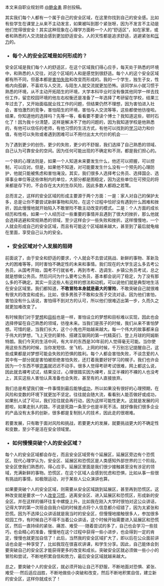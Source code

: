 本文来自职业规划师 [@鲍金勇](http://blog.sina.com.cn/blovelin) 原创投稿。

其实我们每个人都有一个属于自己的安全区域，在这里你找到自己的安全感。比如有些学生在课堂上从来不主动发言，如果被叫到那个紧张呀，因为不发言不主动是他们觉得很安全！其实这种现象在心理学方面称一个人的“舒适区”，如在家里，或者和熟悉的人交流就会感到更加舒适安全。人的天性都是追求舒适，逃避紧张和[压力](https://www.mifengtd.cn/articles/5-exercises-to-reduce-stress.html "缓解压力的5项训练 - 褪墨|时间管理")的。

-   ### 每个人的安全区域是如何形成的？
    

安全区域是我们每个人的舒适区，在这个区域我们得心应手，每天处于熟悉的环境中，和熟悉的人交往，对这个区域的人和是感觉到很舒适。每个人的这个安全区域都有所不同，但基本都是[害怕失败](https://www.mifengtd.cn/articles/procrastination-failure.html "拖延与恐惧失败")和改变而形成的。我的一个学生，独生子女，性格内向孤僻，不喜欢与人交流，与陌生人就交流就更加恐怖。该同学从小就习惯于熟悉的环境，从不主动开拓陌生的环境，大学本科毕业时没有像其他同学一样去找份工作，留恋校园环境的他左右权衡还是准备了一年选择了考研留在学校，结果三年过去了，又开始面临就业找工作的问题，但结果仍然不理想，因为害怕进入社会，害怕激烈的竞争，害怕陌生的环境，害怕与人交流等等，这些都使他彷徨啦。结果，你知道他的选择吗？先等一等，看看要不要读个博士？我知道这些，顿时石化了！因为我十分清楚，这样是解决不了他的问题的，因为我知道学校是他熟悉的，有他可以信任的老师，有他习惯的生活方式，有他可以找到的[学习](https://www.mifengtd.cn/articles/year-review-best-learning-skills-2008.html "十篇最受欢迎的学习技巧 - 褪墨|时间管理")动力和价值，有他可以失败或者遇到困难可以不用付出太大代价的机会······

为了遇到更少的创伤，更少的失败，更少的不舒服，我们选择了自己熟悉的领域、自己认为可靠安全的空间。因为任何可能出现的不确定和不测，都是我们担心的。

一个铁的心理法则是，如果一个人知道未来要发生什么，他还可以把握，可以控制，可以应对。但是，如果他不知道，对可能要发生什么没有一个预先的心理防护，他就只能被焦虑和害怕淹没。其实，我们很多人选择考公务员、选择国企、选择事业单位等这些体制内的单位，大部分都是图稳定，因为这些单位在可预见的将来都是存下的，不会存在太大的生存风险，因此多数人都趋之若鹜。

总而言之，这样的安全区域的形成主要源于两个方面：一是：家人对自己的保护太多，总是让你不要尝试新鲜事物和风险，在这个过程中恰好没有遇到什么困难和挫折，因此慢慢地就开始陷入不敢冒险不敢主动改变的模式。二是：个人方面的成长经历和性格，如果一个人经历过一些重要的事情并且遇到了很大的挫折，那么他就会选择逃避和常规熟悉的领域，至少这样会少一些失败和挫折。这样慢慢地，一个人就会形成自己的安全区域，而且有可能这个区域越来越大，甚至到了最后就龟缩在里面，享受自己认为的安全。

-   ### 安全区域对个人发展的阻碍
    

前面说了，由于安全和舒适的要求，个人就会不去尝试挑战、新鲜的事物、革新及大的困难等等，同时害怕不确定性的未来和事情。我们现在的大学生这么多去考公务员，从国考开始，国考不行就省考，再到市考、选调生、乡镇公务员考试，总之就是想做公务员。然后问问为什么要考公务员，基本都会说问了稳定，为了没有那么多的不确定。其实一旦这些人有这样的想法和动机，可以说他们就是典型地生活在安全区域里。我们都知道，**不敢冒险本身就是最大的冒险**，不敢突破自己就很难有很大的改变和成长。比如，很多男孩子不敢和女孩子交流对话，因为他们害怕，害怕没有什么话说，害怕得不到对方的认可，所以他们很难迈出第一步，久而久之就更加难改变了。

有时候我们对于[梦想](https://www.mifengtd.cn/articles/record-your-dreams-and-accomplish-them.html "写下你的梦想，实践你的梦想 - 褪墨|时间管理")和[目标](https://www.mifengtd.cn/articles/how-to-set-your-goals-summary.html "《怎样设定目标》系列 - 褪墨|时间管理")也是一样，害怕设立的梦想和目标难以实现，因此也会选择停留在自己熟悉的领域，彷徨未来。当我们是孩子的时候，我们从来不害怕梦想。可惜的是，当我们长大，这个小鬼也开始越来越大。每一个伟大的故事都来自于伟大的梦想，飞上天空的莱特、搭建互联网的第一代精英们、登上月球的阿姆斯特朗。我们今天的生活中间，有大半的东西是30年前的人觉得毫无可能。当你使用这些东西的时候，当你发短信、坐飞机、上网的时候，千万别忘记提醒自己，这些成果都是对梦想可能会失败的恐惧的胜利。每个人都会害怕失败，不谈念爱的人其中有一部分就是害怕被拒绝害怕失败，还打着我要好好学习的幌子。我们也许会因为一个东西不够[完美](https://www.mifengtd.cn/articles/let-go-your-perfectionism.html "卸下“完美”的负担")就迟迟不动手。很多人觉得考研考试很难，网上都这么说，因此就去裸考试试，结果没过，心理很踏实因为裸考，反正半裸的不裸的人也没考上，其实这些人害怕认真准备也会失败，甚至有的人直接放弃。

我们总是希望我们做一件事情到最后能够[成功](https://www.mifengtd.cn/articles/8-reasons-you-arent-achieving-success.html "阻碍你成功的八大原因")，所以如果没有很好的心理预期，在风险和变数的环境下就更加不坚定。往往就会随大流，看看别人能否做好或成功，如果别人试了可以，我们往往就会再行动，因为这样可能性更大。这就是发展的问题啦，如果走别人的路，不说是死路一条至少也是半死不活。就好像我们很多企业的产品没有太多的创新，很多都是复制别人的技术，因此走的很艰难。

若要发展，只有敢于面对风险和挑战，若要更大的发展，就要挑战更大的不确定性和变数，至少不是活在安全领域里。

-   ### 如何慢慢突破个人的安全区域？
    

每个人的安全区域都会存在，而且安全区域旁有个延展区，延展区旁边有个恐慌区。现代心理学认为，安全区、延展区和恐慌区是人类感知外部世界的三个阶段。安全区使我们熟悉的，得心应手。延展区里面是我们很少接触甚至没有涉足的领域，充满新鲜的事物。恐慌区，在这个区域人会感到忧虑和恐惧，比如从事一些很有挑战的事情，如极限运动，对于某些人公众演讲也算。

如果要突破个人的安全区域，则需要从安全区域跳到延展区，甚至再到恐慌区。这种改变就是要求一个人[改变习惯](https://www.mifengtd.cn/articles/culture-a-habit-in-a-month.html "一个月培养一个好习惯")，逃离安全区、进入延展区和恐慌区，形成新的安全区。并在这样的循环往复中螺旋上升。比如我在刚入大学时很怕对这公众讲话，记得大学的第一次班会自我介绍的时候差点将个人信息都介绍错了，因为太紧张和恐慌。因为不选择公众讲话就是我当时的安全区，但慢慢地接触很多人，参加很多校园工作，有时候自己不得不当着公众讲话，这个时候开始需要进入延展区和恐慌区，然后一直持续的紧张、痛苦、难受······随着尝试的多了，自己也会学习一些技巧，也会精心的准备，慢慢地在这个过程中获得一些小进步，也会得到一定的肯定，慢慢也就更加自信了！此后，当然我的安全区域扩大了，即以后在公众面前讲话也会是一种享受了，比如我现在很喜欢讲课，和学生分享。因此，自己能体会到要突破自己的安全区才能获得更多的改变和成长。突破安全区就必须做一些小小的冒险和尝试，不断地积累自信和势力，最后安全区域就越来越大。

总之，要突破个人的安全区，就必须开始让自己不舒服，不断地面对恐惧、紧张、难受·····然后适应战胜，不断地做些小突破和改变，然后不断地积累自信，建立新的安全区，这样你就成长了！